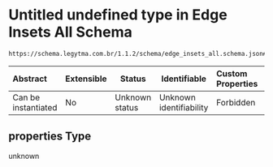 # Untitled undefined type in Edge Insets All Schema

```txt
https://schema.legytma.com.br/1.1.2/schema/edge_insets_all.schema.json#/properties
```




| Abstract            | Extensible | Status         | Identifiable            | Custom Properties | Additional Properties | Access Restrictions | Defined In                                                                                    |
| :------------------ | ---------- | -------------- | ----------------------- | :---------------- | --------------------- | ------------------- | --------------------------------------------------------------------------------------------- |
| Can be instantiated | No         | Unknown status | Unknown identifiability | Forbidden         | Allowed               | none                | [edge_insets_all.schema.json\*](../schema/edge_insets_all.schema.json) |

## properties Type

unknown
